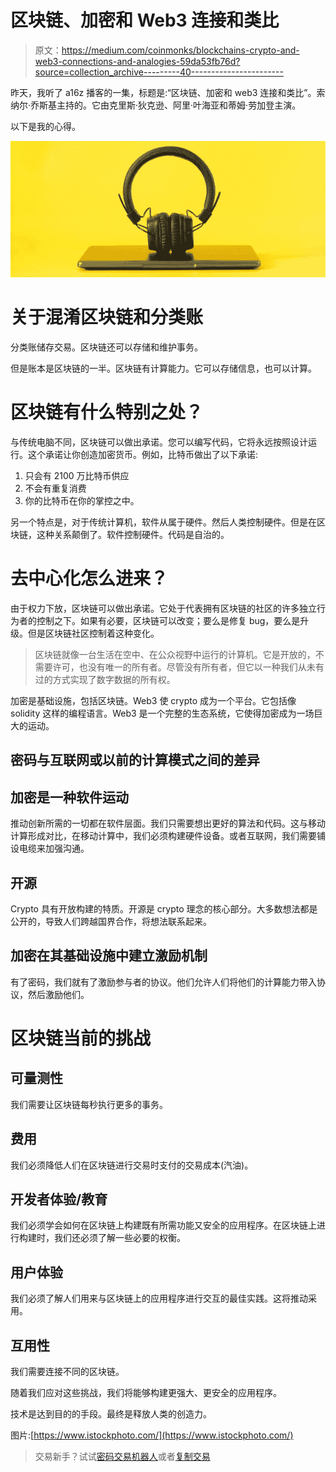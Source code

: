 # 区块链、加密和 Web3 连接和类比

> 原文：<https://medium.com/coinmonks/blockchains-crypto-and-web3-connections-and-analogies-59da53fb76d?source=collection_archive---------40----------------------->

昨天，我听了 a16z 播客的一集，标题是:“区块链、加密和 web3 连接和类比”。索纳尔·乔斯基主持的。它由克里斯·狄克逊、阿里·叶海亚和蒂姆·劳加登主演。

以下是我的心得。

![](img/4756957a6d875aaa0f7d6031c5b1f5bf.png)

# 关于混淆区块链和分类账

分类账储存交易。区块链还可以存储和维护事务。

但是账本是区块链的一半。区块链有计算能力。它可以存储信息，也可以计算。

# 区块链有什么特别之处？

与传统电脑不同，区块链可以做出承诺。您可以编写代码，它将永远按照设计运行。这个承诺让你创造加密货币。例如，比特币做出了以下承诺:

1.  只会有 2100 万比特币供应
2.  不会有重复消费
3.  你的比特币在你的掌控之中。

另一个特点是，对于传统计算机，软件从属于硬件。然后人类控制硬件。但是在区块链，这种关系颠倒了。软件控制硬件。代码是自治的。

# 去中心化怎么进来？

由于权力下放，区块链可以做出承诺。它处于代表拥有区块链的社区的许多独立行为者的控制之下。如果有必要，区块链可以改变；要么是修复 bug，要么是升级。但是区块链社区控制着这种变化。

> 区块链就像一台生活在空中、在公众视野中运行的计算机。它是开放的，不需要许可，也没有唯一的所有者。尽管没有所有者，但它以一种我们从未有过的方式实现了数字数据的所有权。

加密是基础设施，包括区块链。Web3 使 crypto 成为一个平台。它包括像 solidity 这样的编程语言。Web3 是一个完整的生态系统，它使得加密成为一场巨大的运动。

## 密码与互联网或以前的计算模式之间的差异

## 加密是一种软件运动

推动创新所需的一切都在软件层面。我们只需要想出更好的算法和代码。这与移动计算形成对比，在移动计算中，我们必须构建硬件设备。或者互联网，我们需要铺设电缆来加强沟通。

## 开源

Crypto 具有开放构建的特质。开源是 crypto 理念的核心部分。大多数想法都是公开的，导致人们跨越国界合作，将想法联系起来。

## 加密在其基础设施中建立激励机制

有了密码，我们就有了激励参与者的协议。他们允许人们将他们的计算能力带入协议，然后激励他们。

# 区块链当前的挑战

## 可量测性

我们需要让区块链每秒执行更多的事务。

## 费用

我们必须降低人们在区块链进行交易时支付的交易成本(汽油)。

## 开发者体验/教育

我们必须学会如何在区块链上构建既有所需功能又安全的应用程序。在区块链上进行构建时，我们还必须了解一些必要的权衡。

## 用户体验

我们必须了解人们用来与区块链上的应用程序进行交互的最佳实践。这将推动采用。

## 互用性

我们需要连接不同的区块链。

随着我们应对这些挑战，我们将能够构建更强大、更安全的应用程序。

技术是达到目的的手段。最终是释放人类的创造力。

图片:[https://www.istockphoto.com/](https://www.istockphoto.com/)

> 交易新手？试试[密码交易机器人](/coinmonks/crypto-trading-bot-c2ffce8acb2a)或者[复制交易](/coinmonks/top-10-crypto-copy-trading-platforms-for-beginners-d0c37c7d698c)
